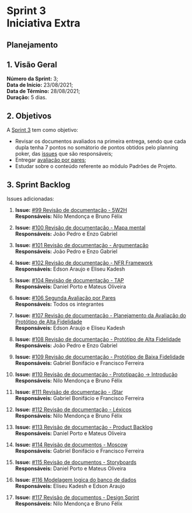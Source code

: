 # Sprint 3 <br> <span class="rotulo-extra">Iniciativa Extra</span>

## Planejamento 

## 1. Visão Geral
**Número da Sprint:** 3;<br>
**Data de Início:** 23/08/2021;<br>
**Data de Término:** 28/08/2021;<br>
**Duração:** 5 dias.<br>


## 2. Objetivos
A [Sprint 3](https://github.com/UnBArqDsw2021-1/2021.1_G6_Curumim/milestone/5) tem como objetivo:

- Revisar os documentos avaliados na primeira entrega, sendo que cada dupla tenha 7 pontos no somátorio de pontos obtidos pelo planning poker, das [issues](https://github.com/UnBArqDsw2021-1/2021.1_G6_Curumim/issues) que são responsáveis;<br>
- Entregar [avaliação por pares](https://github.com/UnBArqDsw2021-1/2021.1_G6_Curumim/issues/106);<br>
- Estudar sobre o conteúdo referente ao módulo Padrões de Projeto.<br>


## 3. Sprint Backlog
Issues adicionadas: 

1. **Issue:** [#99 Revisão de documentação - 5W2H](https://github.com/UnBArqDsw2021-1/2021.1_G6_Curumim/issues/99)<br> 
**Responsáveis:** Nilo Mendonça e Bruno Félix<br>

2. **Issue:** [#100 Revisão de documentação - Mapa mental](https://github.com/UnBArqDsw2021-1/2021.1_G6_Curumim/issues/100)<br> 
**Responsáveis:** João Pedro e Enzo Gabriel<br>

3. **Issue:** [#101 Revisão de documentação - Argumentação](https://github.com/UnBArqDsw2021-1/2021.1_G6_Curumim/issues/101)<br> 
**Responsáveis:** João Pedro e Enzo Gabriel<br>

4. **Issue:** [#102 Revisão de documentação - NFR Framework](https://github.com/UnBArqDsw2021-1/2021.1_G6_Curumim/issues/102)<br> 
**Responsáveis:** Edson Araujo e Eliseu Kadesh<br>

5. **Issue:** [#104 Revisão de documentação - TAP](https://github.com/UnBArqDsw2021-1/2021.1_G6_Curumim/issues/104)<br> 
**Responsáveis:** Daniel Porto e Mateus Oliveira<br>

6. **Issue:** [#106 Segunda Avaliação por Pares ](https://github.com/UnBArqDsw2021-1/2021.1_G6_Curumim/issues/106)<br> 
**Responsáveis:** Todos os integrantes<br>

7. **Issue:** [#107 Revisão de documentação - Planejamento da Avaliação do Protótipo de Alta Fidelidade ](https://github.com/UnBArqDsw2021-1/2021.1_G6_Curumim/issues/107)<br> 
**Responsáveis:** Edson Araujo e Eliseu Kadesh<br>

8. **Issue:** [#108 Revisão de documentação - Protótipo de Alta Fidelidade ](https://github.com/UnBArqDsw2021-1/2021.1_G6_Curumim/issues/108)<br> 
**Responsáveis:** João Pedro e Enzo Gabriel<br>

9. **Issue:** [#109 Revisão de documentação - Protótipo de Baixa Fidelidade ](https://github.com/UnBArqDsw2021-1/2021.1_G6_Curumim/issues/109)<br> 
**Responsáveis:** Gabriel Bonifácio e Francisco Ferreira<br>

10. **Issue:** [#110 Revisão de documentação - Prototipação → Introdução](https://github.com/UnBArqDsw2021-1/2021.1_G6_Curumim/issues/110)<br> 
**Responsáveis:** Nilo Mendonça e Bruno Félix<br>

11. **Issue:** [#111 Revisão de documentação - iStar](https://github.com/UnBArqDsw2021-1/2021.1_G6_Curumim/issues/111)<br> 
**Responsáveis:** Gabriel Bonifácio e Francisco Ferreira<br>

12. **Issue:** [#112 Revisão de documentação - Léxicos](https://github.com/UnBArqDsw2021-1/2021.1_G6_Curumim/issues/112)<br> 
**Responsáveis:** Nilo Mendonça e Bruno Félix<br>

13. **Issue:** [#113 Revisão de documentação - Product Backlog](https://github.com/UnBArqDsw2021-1/2021.1_G6_Curumim/issues/113)<br> 
**Responsáveis:** Daniel Porto e Mateus Oliveira<br>

14. **Issue:** [#114 Revisão de documentos - Moscow](https://github.com/UnBArqDsw2021-1/2021.1_G6_Curumim/issues/114)<br> 
**Responsáveis:** Gabriel Bonifácio e Francisco Ferreira<br>

15. **Issue:** [#115 Revisão de documentos - Storyboards](https://github.com/UnBArqDsw2021-1/2021.1_G6_Curumim/issues/115)<br> 
**Responsáveis:** Daniel Porto e Mateus Oliveira<br>

16. **Issue:** [#116 Modelagem logica do banco de dados](https://github.com/UnBArqDsw2021-1/2021.1_G6_Curumim/issues/116)<br> 
**Responsáveis:** Eliseu Kadesh e Edson Araujo<br>

17. **Issue:** [#117 Revisão de documentos - Design Sprint](https://github.com/UnBArqDsw2021-1/2021.1_G6_Curumim/issues/117)<br> 
**Responsáveis:** Nilo Mendonça e Bruno Félix<br>

